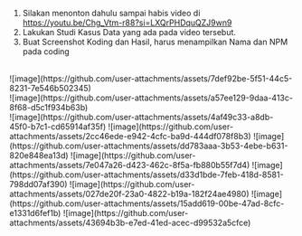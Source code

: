 1.	Silakan menonton dahulu sampai habis video di https://youtu.be/Chg_Vtm-r88?si=LXQrPHDquQZJ9wn9 
2.	Lakukan Studi Kasus Data yang ada pada video tersebut.
3.	Buat Screenshot Koding dan Hasil, harus menampilkan Nama dan NPM pada coding
<br>
    ![image](https://github.com/user-attachments/assets/7def92be-5f51-44c5-8231-7e546b502345) 
<br>
    ![image](https://github.com/user-attachments/assets/a57ee129-9daa-413c-8f68-d5c1f934b63b)
<br>
    ![image](https://github.com/user-attachments/assets/4af49c33-a8db-45f0-b7c1-cd65914af35f)
    ![image](https://github.com/user-attachments/assets/2cc46ede-e942-4cfc-ba9d-444df078f8b3)
    ![image](https://github.com/user-attachments/assets/dd783aaa-3b53-4ebe-b631-820e848ea13d)
    ![image](https://github.com/user-attachments/assets/7e047a26-d423-462c-8f5a-fb880b55f7d4)
    ![image](https://github.com/user-attachments/assets/d33d1bde-7feb-418d-8581-798dd07af390)
    ![image](https://github.com/user-attachments/assets/027de20f-23a0-4822-b19a-182f24ae4980)
    ![image](https://github.com/user-attachments/assets/15add619-00be-47ad-8cfc-e1331d6fef1b)
    ![image](https://github.com/user-attachments/assets/43694b3b-e7ed-41ed-acec-d99532a5cfce)

